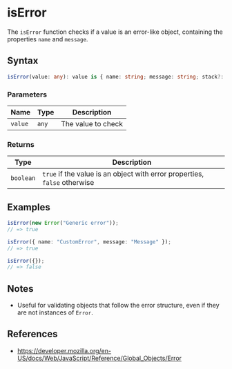 # isError

The `isError` function checks if a value is an error-like object, containing the properties `name` and `message`.

## Syntax

```typescript
isError(value: any): value is { name: string; message: string; stack?: string };
```

### Parameters

| Name      | Type      | Description         |
| --------- | --------- | ------------------ |
| `value`   | `any`     | The value to check |

### Returns

| Type       | Description                                                                 |
| ---------- | --------------------------------------------------------------------------- |
| `boolean`  | `true` if the value is an object with error properties, `false` otherwise   |

## Examples

```typescript
isError(new Error("Generic error"));
// => true

isError({ name: "CustomError", message: "Message" });
// => true

isError({});
// => false
```

## Notes

* Useful for validating objects that follow the error structure, even if they are not instances of `Error`.

## References

* https://developer.mozilla.org/en-US/docs/Web/JavaScript/Reference/Global_Objects/Error